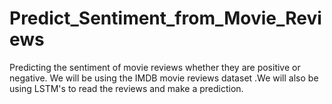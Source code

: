 # Predict_Sentiment_from_Movie_Reviews
 Predicting the sentiment of movie reviews whether they are positive or negative. We will be using the IMDB movie reviews dataset .We will also be using LSTM's to read the reviews and make a prediction.
